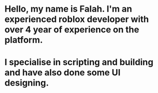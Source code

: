 # Hello, my name is Falah. I'm an experienced roblox developer with over 4 year of experience on the platform.
# I specialise in scripting and building and have also done some UI designing.
